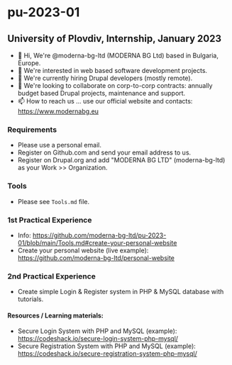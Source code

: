 # pu-2023-01
## University of Plovdiv, Internship, January 2023

- 👋 Hi, We're @moderna-bg-ltd (MODERNA BG Ltd) based in Bulgaria, Europe.
- 👀 We're interested in web based software development projects.
- 🌱 We're currently hiring Drupal developers (mostly remote).
- 💞️ We're looking to collaborate on corp-to-corp contracts: annually budget based Drupal projects, maintenance and support.
- 📫 How to reach us ... use our official website and contacts: https://www.modernabg.eu

<!---
moderna-bg-ltd/pu-2023-01 is a ✨ special ✨ repository because its `README.md` (this file) appears on your GitHub profile.
You can click the Preview link to take a look at your changes.
--->

### Requirements
- Please use a personal email.
- Register on Github.com and send your email address to us.
- Register on Drupal.org and add "MODERNA BG LTD" (moderna-bg-ltd) as your Work >> Organization.

### Tools 
- Please see `Tools.md` file.

### 1st Practical Experience
- Info: https://github.com/moderna-bg-ltd/pu-2023-01/blob/main/Tools.md#create-your-personal-website
- Create your personal website (live example): https://github.com/moderna-bg-ltd/personal-website

### 2nd Practical Experience
- Create simple Login & Register system in PHP & MySQL database with tutorials.
 
#### Resources / Learning materials:
- Secure Login System with PHP and MySQL (example): https://codeshack.io/secure-login-system-php-mysql/
- Secure Registration System with PHP and MySQL (example): https://codeshack.io/secure-registration-system-php-mysql/
